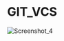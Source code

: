 # GIT_VCS
![Screenshot_4](https://user-images.githubusercontent.com/108293938/211028892-a656667b-758b-4deb-865e-eeda373f5507.png)
